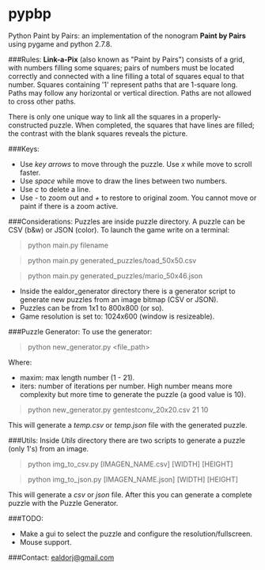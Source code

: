 pypbp
=====
Python Paint by Pairs: an implementation of the nonogram **Paint by Pairs** using pygame and python 2.7.8.

###Rules:
**Link-a-Pix** (also known as "Paint by Pairs") consists of a grid, with numbers filling some squares; pairs of numbers must be located correctly and connected with a line filling a total of squares equal to that number. Squares containing '1' represent paths that are 1-square long. Paths may follow any horizontal or vertical direction. Paths are not allowed to cross other paths.

There is only one unique way to link all the squares in a properly-constructed puzzle. When completed, the squares that have lines are filled; the contrast with the blank squares reveals the picture.

###Keys:
* Use *key arrows* to move through the puzzle. Use *x* while move to scroll faster.
* Use *space* while move to draw the lines between two numbers.
* Use *c* to delete a line.
* Use *-* to zoom out and *+* to restore to original zoom. You cannot move or paint if there is a zoom active.

###Considerations:
Puzzles are inside puzzle directory. A puzzle can be CSV (b&w) or JSON (color). To launch the game write on a terminal: 

> python main.py filename

> python main.py generated_puzzles/toad_50x50.csv

> python main.py generated_puzzles/mario_50x46.json

* Inside the ealdor_generator directory there is a generator script to generate new puzzles from an image bitmap (CSV or JSON).
* Puzzles can be from 1x1 to 800x800 (or so).
* Game resolution is set to: 1024x600 (window is resizeable).

###Puzzle Generator:
To use the generator:
> python new_generator.py <file_path> <maxim> <iters> 

Where:
* maxim: max length number (1 - 21).
* iters: number of iterations per number. High number means more complexity but more time to generate the puzzle (a good value is 10).

> python new_generator.py gentestconv_20x20.csv 21 10

This will generate a *temp.csv* or *temp.json* file with the generated puzzle.

###Utils:
Inside *Utils* directory there are two scripts to generate a puzzle (only 1's) from an image.

> python img_to_csv.py [IMAGEN_NAME.csv] [WIDTH] [HEIGHT]

> python img_to_json.py [IMAGEN_NAME.json] [WIDTH] [HEIGHT]

This will generate a *csv* or *json* file. After this you can generate a complete puzzle with the Puzzle Generator.

###TODO:
* Make a gui to select the puzzle and configure the resolution/fullscreen.
* Mouse support.

###Contact:
ealdorj@gmail.com